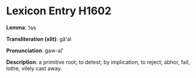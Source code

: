 # Lexicon Entry H1602

**Lemma**: גָּעַל

**Transliteration (xlit)**: gâʻal

**Pronunciation**: gaw-al'

**Description**:
a primitive root; to detest; by implication, to reject; abhor, fail, lothe, vilely cast away.
